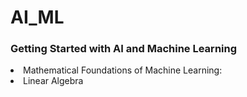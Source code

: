 # AI_ML
<h3>Getting Started with AI and Machine Learning</h3>
<li>Mathematical Foundations of Machine Learning:
    <li>Linear Algebra</li>
  
